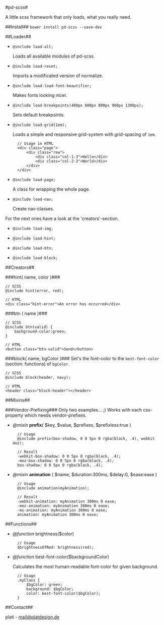 #pd-scss#

A little scss framework that only loads, what you really need.

##Install##
`bower install pd-scss --save-dev`

##Loader##

- `@include load-all;`
	
	Loads all available modules of pd-scss.
	
- `@include load-reset;`

	Imports a modificated version of normalize.
	
- `@include load-load-font-beautifier;`

	Makes fonts looking nicer. 

- `@include load-breakpoints(400px 600px 800px 960px 1300px);`

	Sets default breakpoints.


- `@include load-grid(1em);`

	Loads a simple and responsive grid-system with grid-spacing of `1em`.

		// Usage in HTML
		<div class="page">
			<div class="row">
				<div class="col-1-3">Hello</div>
				<div class="col-2-3">World</div>
			</div>
		</div>
		


- `@include load-page;`

	A class for wrapping the whole page.


- `@include load-nav;`

	Create nav-classes.


For the next ones have a look at the 'creators'-section.

- `@include load-img;`

- `@include load-hint;`

- `@include load-btn;`

- `@include load-block;`


##Creators##

###hint( name, color )###

	// SCSS
	@include hint(error, red);
	
	// HTML
	<div class="hint-error">An error has occurred</div>

###btn ( name )###

	// SCSS
	@include btn(valid) {
		background-color:green;
	}

	// HTML
	<button class="btn-valid">Send</button>

###block( name, bgColor )###
Set's the font-color to the `best-font-color` (section: functions) of `bgColor`.

	// SCSS
	@include block(header, navy);
	
	// HTML
	<header class="block-header"></header>



##Mixins##

###Vendor-Prefixing###
Only two examples... ;) Works with each css-property which needs vendor-prefixes.

- *@mixin* **prefix**( $key, $value, $prefixes, $prefixless:true )
	
		// Usage
		@include prefix(box-shadow, 0 0 5px 0 rgba(black, .4), webkit moz);
		
		// Result
		-webkit-box-shadow: 0 0 5px 0 rgba(black, .4);
		-moz-box-shadow: 0 0 5px 0 rgba(black, .4);
		box-shadow: 0 0 5px 0 rgba(black, .4);
			
- *@mixin* **animation** ( $name, $duration:300ms, $delay:0, $ease:ease )

		// Usage
		@include animation(myAnimation);
		
		// Result
		-webkit-animation: myAnimation 300ms 0 ease;
		-moz-animation: myAnimation 300ms 0 ease;
		-ms-animation: myAnimation 300ms 0 ease;
		animation: myAnimation 300ms 0 ease;


##Functions##

- *@function* brightness($color)

		// Usage
		$brightnessOfRed: brightness(red);

- *@function* best-font-color($backgroundColor)

	Calculates the most human-readable font-color for given background.

		// Usage
		.myClass {
			$bgColor: green;
			background: $bgColor;
			color: best-font-color($bgColor);
		}




##Contact##

plati - [mail@platdesign.de](mailto:mail@platdesign.de)
